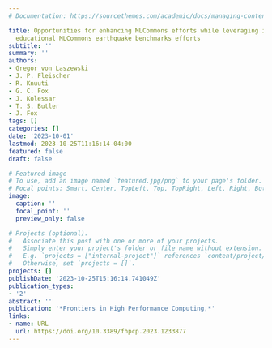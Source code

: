 ```yaml
---
# Documentation: https://sourcethemes.com/academic/docs/managing-content/

title: Opportunities for enhancing MLCommons efforts while leveraging insights from
  educational MLCommons earthquake benchmarks efforts
subtitle: ''
summary: ''
authors:
- Gregor von Laszewski
- J. P. Fleischer
- R. Knuuti
- G. C. Fox
- J. Kolessar
- T. S. Butler
- J. Fox
tags: []
categories: []
date: '2023-10-01'
lastmod: 2023-10-25T11:16:14-04:00
featured: false
draft: false

# Featured image
# To use, add an image named `featured.jpg/png` to your page's folder.
# Focal points: Smart, Center, TopLeft, Top, TopRight, Left, Right, BottomLeft, Bottom, BottomRight.
image:
  caption: ''
  focal_point: ''
  preview_only: false

# Projects (optional).
#   Associate this post with one or more of your projects.
#   Simply enter your project's folder or file name without extension.
#   E.g. `projects = ["internal-project"]` references `content/project/deep-learning/index.md`.
#   Otherwise, set `projects = []`.
projects: []
publishDate: '2023-10-25T15:16:14.741049Z'
publication_types:
- '2'
abstract: ''
publication: '*Frontiers in High Performance Computing,*'
links:
- name: URL
  url: https://doi.org/10.3389/fhpcp.2023.1233877
---
```

